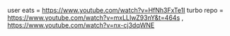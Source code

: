 user eats = https://www.youtube.com/watch?v=HfNh3FxTe1I
turbo repo = https://www.youtube.com/watch?v=mxLLIwZ93nY&t=464s , https://www.youtube.com/watch?v=nx-cj3dqWNE
